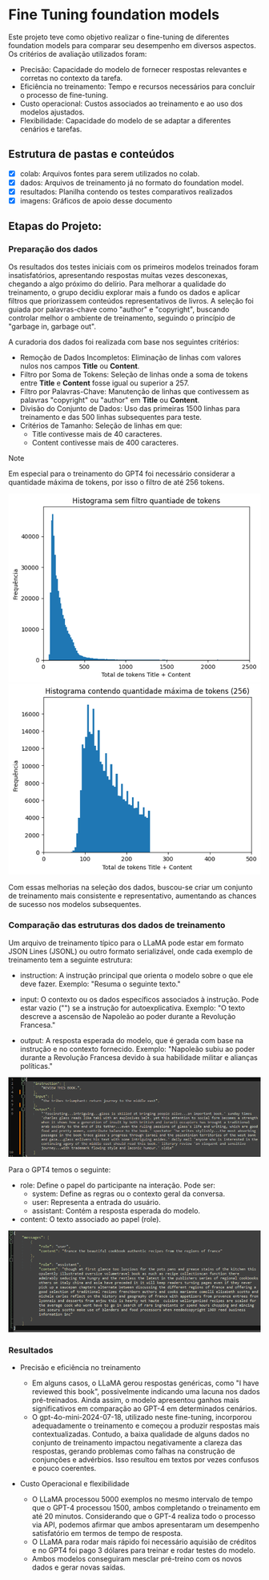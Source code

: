 # Fine Tuning foundation models
Este projeto teve como objetivo realizar o fine-tuning de diferentes foundation models para comparar seu desempenho em diversos aspectos. Os critérios de avaliação utilizados foram:
- Precisão: Capacidade do modelo de fornecer respostas relevantes e corretas no contexto da tarefa.
- Eficiência no treinamento: Tempo e recursos necessários para concluir o processo de fine-tuning.
- Custo operacional: Custos associados ao treinamento e ao uso dos modelos ajustados.
- Flexibilidade: Capacidade do modelo de se adaptar a diferentes cenários e tarefas.

## Estrutura de pastas e conteúdos
- [x] colab: Arquivos fontes para serem utilizados no colab.
- [x] dados: Arquivos de treinamento já no formato do foundation model.
- [x] resultados: Planilha contendo os testes comparativos realizados
- [x] imagens: Gráficos de apoio desse documento

## Etapas do Projeto:
### Preparação dos dados
Os resultados dos testes iniciais com os primeiros modelos treinados foram insatisfatórios, apresentando respostas muitas vezes desconexas, chegando a algo próximo do delírio. Para melhorar a qualidade do treinamento, o grupo decidiu explorar mais a fundo os dados e aplicar filtros que priorizassem conteúdos representativos de livros. A seleção foi guiada por palavras-chave como "author" e "copyright", buscando controlar melhor o ambiente de treinamento, seguindo o princípio de "garbage in, garbage out".

A curadoria dos dados foi realizada com base nos seguintes critérios:

- Remoção de Dados Incompletos: Eliminação de linhas com valores nulos nos campos **Title** ou **Content**.
- Filtro por Soma de Tokens: Seleção de linhas onde a soma de tokens entre **Title** e **Content** fosse igual ou superior a 257.
- Filtro por Palavras-Chave: Manutenção de linhas que contivessem as palavras "copyright" ou "author" em **Title** ou **Content**.
- Divisão do Conjunto de Dados: Uso das primeiras 1500 linhas para treinamento e das 500 linhas subsequentes para teste.
- Critérios de Tamanho: Seleção de linhas em que:
  - Title contivesse mais de 40 caracteres.
  - Content contivesse mais de 400 caracteres.

> [!NOTE]
> Em especial para o treinamento do GPT4 foi necessário considerar a quantidade máxima de tokens, por isso o filtro de até 256 tokens.

![](imagens/visao_geral_tokens.png) 
![](imagens/exemplos_max_256_tokens.png)

Com essas melhorias na seleção dos dados, buscou-se criar um conjunto de treinamento mais consistente e representativo, aumentando as chances de sucesso nos modelos subsequentes.

### Comparação das estruturas dos dados de treinamento
Um arquivo de treinamento típico para o LLaMA pode estar em formato JSON Lines (JSONL) ou outro formato serializável, onde cada exemplo de treinamento tem a seguinte estrutura:

- instruction:
        A instrução principal que orienta o modelo sobre o que ele deve fazer.
        Exemplo: "Resuma o seguinte texto."

- input:
        O contexto ou os dados específicos associados à instrução. Pode estar vazio ("") se a instrução for autoexplicativa.
        Exemplo: "O texto descreve a ascensão de Napoleão ao poder durante a Revolução Francesa."

- output:
        A resposta esperada do modelo, que é gerada com base na instrução e no contexto fornecido.
        Exemplo: "Napoleão subiu ao poder durante a Revolução Francesa devido à sua habilidade militar e alianças políticas."

![](imagens/treinamento_llama3.png) 


Para o GPT4 temos o seguinte:

- role: Define o papel do participante na interação. Pode ser:
  - system: Define as regras ou o contexto geral da conversa.
  - user: Representa a entrada do usuário.
  - assistant: Contém a resposta esperada do modelo.
- content: O texto associado ao papel (role).

![](imagens/treinamento_gpt4.png) 

### Resultados
- Precisão e eficiência no treinamento
  - Em alguns casos, o LLaMA gerou respostas genéricas, como "I have reviewed this book", possivelmente indicando uma lacuna nos dados pré-treinados. Ainda assim, o modelo apresentou ganhos mais significativos em comparação ao GPT-4 em determinados cenários.
  - O gpt-4o-mini-2024-07-18, utilizado neste fine-tuning, incorporou adequadamente o treinamento e começou a produzir respostas mais contextualizadas. Contudo, a baixa qualidade de alguns dados no conjunto de treinamento impactou negativamente a clareza das respostas, gerando problemas como falhas na construção de conjunções e advérbios. Isso resultou em textos por vezes confusos e pouco coerentes.

- Custo Operacional e flexibilidade
  - O LLaMA processou 5000 exemplos no mesmo intervalo de tempo que o GPT-4 processou 1500, ambos completando o treinamento em até 20 minutos. Considerando que o GPT-4 realiza todo o processo via API, podemos afirmar que ambos apresentaram um desempenho satisfatório em termos de tempo de resposta.
  - O LLaMA para rodar mais rápido foi necessário aquisião de créditos e no GPT4 foi pago 3 dólares para treinar e rodar testes do modelo.
  - Ambos modelos conseguiram mesclar pré-treino com os novos dados e gerar novas saídas.




